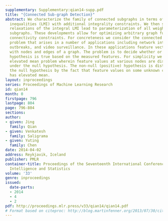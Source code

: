 ```yaml
---
supplementary: Supplementary:qian14-supp.pdf
title: "{Connected Sub-graph Detection}"
abstract: We characterize the family of connected subgraphs in terms of linear matrix
  inequalities (LMI) with additional integrality constraints. We then show that convex
  relaxations of the integral LMI lead to parameterization of all weighted connected
  subgraphs. These developments allow for optimizing arbitrary graph functionals under
  connectivity constraints. For concreteness we consider the connected sub-graph detection
  problem that arises in a number of applications including network intrusion, disease
  outbreaks, and video surveillance. In these applications feature vectors are associated
  with nodes and edges of a graph. The problem is to decide whether or not the null
  hypothesis is true based on the measured features. For simplicity we consider the
  elevated mean problem wherein feature values at various nodes are distributed IID
  under the null hypothesis. The non-null (positive) hypothesis is distinguished from
  the null hypothesis by the fact that feature values on some unknown connected sub-graph
  has elevated mean.
layout: inproceedings
series: Proceedings of Machine Learning Research
id: qian14
month: 0
firstpage: 796
lastpage: 804
page: 796-804
sections: 
author:
- given: Jing
  family: Qian
- given: Venkatesh
  family: Saligrama
- given: Yuting
  family: Chen
date: 2014-04-02
address: Reykjavik, Iceland
publisher: PMLR
container-title: Proceedings of the Seventeenth International Conference on Artificial
  Intelligence and Statistics
volume: '33'
genre: inproceedings
issued:
  date-parts:
  - 2014
  - 4
  - 2
pdf: http://proceedings.mlr.press/v33/qian14/qian14.pdf
# Format based on citeproc: http://blog.martinfenner.org/2013/07/30/citeproc-yaml-for-bibliographies/
---
```


